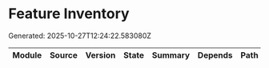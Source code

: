 # Feature Inventory
Generated: 2025-10-27T12:24:22.583080Z

| Module | Source | Version | State | Summary | Depends | Path |
|---|---|---|---|---|---|---|
